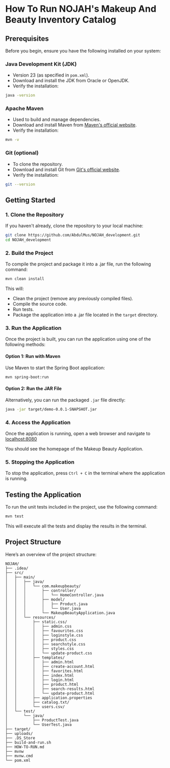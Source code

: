 
# How To Run NOJAH's Makeup And Beauty Inventory Catalog

## Prerequisites

Before you begin, ensure you have the following installed on your system:

### Java Development Kit (JDK)
- Version 23 (as specified in `pom.xml`).
- Download and install the JDK from Oracle or OpenJDK.
- Verify the installation:

```bash
java -version
```

### Apache Maven
- Used to build and manage dependencies.
- Download and install Maven from [Maven's official website](https://maven.apache.org/).
- Verify the installation:

```bash
mvn -v
```

### Git (optional)
- To clone the repository.
- Download and install Git from [Git's official website](https://git-scm.com/).
- Verify the installation:

```bash
git --version
```

## Getting Started

### 1. Clone the Repository
If you haven't already, clone the repository to your local machine:

```bash
git clone https://github.com/AbdulMus/NOJAH_development.git
cd NOJAH_development
```

### 2. Build the Project
To compile the project and package it into a .jar file, run the following command:

```bash
mvn clean install
```

This will:
- Clean the project (remove any previously compiled files).
- Compile the source code.
- Run tests.
- Package the application into a .jar file located in the `target` directory.

### 3. Run the Application
Once the project is built, you can run the application using one of the following methods:

#### Option 1: Run with Maven
Use Maven to start the Spring Boot application:

```bash
mvn spring-boot:run
```

#### Option 2: Run the JAR File
Alternatively, you can run the packaged `.jar` file directly:

```bash
java -jar target/demo-0.0.1-SNAPSHOT.jar
```

### 4. Access the Application
Once the application is running, open a web browser and navigate to [localhost:8080](http://localhost:8080)

You should see the homepage of the Makeup Beauty Application.

### 5. Stopping the Application
To stop the application, press `Ctrl + C` in the terminal where the application is running.

## Testing the Application
To run the unit tests included in the project, use the following command:

```bash
mvn test
```

This will execute all the tests and display the results in the terminal.

## Project Structure
Here’s an overview of the project structure:

```plaintext
NOJAH/
├── .idea/
├── src/                                                    
│   ├── main/                                               
│   │   ├── java/                                           
│   │   │   └── com.makeupbeauty/                           
│   │   │       ├── controller/                             
│   │   │       │   └── HomeController.java                             
│   │   │       ├── model/                                  
│   │   │       │   ├── Product.java                          
│   │   │       │   └── User.java                       
│   │   │       └── MakeupBeautyApplication.java           
│   │   └── resources/                               
│   │       ├── static.css/                           
│   │       │   ├── admin.css                       
│   │       │   ├── favourites.css                  
│   │       │   ├── loginstyle.css                  
│   │       │   ├── product.css                     
│   │       │   ├── searchstyle.css                 
│   │       │   ├── styles.css                      
│   │       │   └── update-product.css              
│   │       ├── templates/                           
│   │       │   ├── admin.html                       
│   │       │   ├── create-account.html                       
│   │       │   ├── favorites.html                 
│   │       │   ├── index.html                  
│   │       │   ├── login.html                    
│   │       │   ├── product.html                
│   │       │   ├── search-results.html              
│   │       │   └── update-product.html              
│   │       ├── application.properties               
│   │       ├── catalog.txt/                           
│   │       └── users.csv/                          
│   └── test/                                              
│       └── java/                                           
│           ├── ProductTest.java                          
│           └── UserTest.java
├── target/ 
├── uploads/                           
├── .DS_Store
├── build-and-run.sh
├── HOW-TO-RUN.md
├── mvnw
├── mvnw.cmd                                                
└── pom.xml                                             
```
